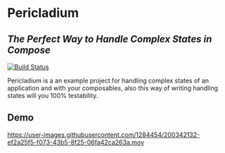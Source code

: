 # Pericladium

## _The Perfect Way to Handle Complex States in Compose_

[![Build Status](https://travis-ci.org/joemccann/dillinger.svg?branch=master)](https://travis-ci.org/joemccann/dillinger)

Pericladium is a an example project for handling complex states of an application and with your composables, also this way of writing handling states will you 100% testability.

## Demo




https://user-images.githubusercontent.com/1284454/200342132-ef2a25f5-f073-43b5-8f25-06fa42ca263a.mov

